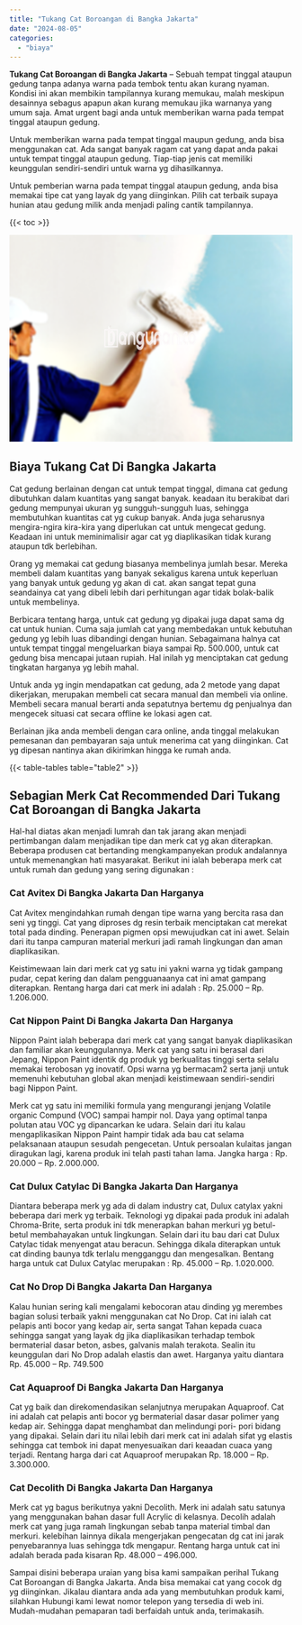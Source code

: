 ```yaml
---
title: "Tukang Cat Boroangan di Bangka Jakarta"
date: "2024-08-05"
categories: 
  - "biaya"
---
```


**Tukang Cat Boroangan di Bangka Jakarta** – Sebuah tempat tinggal ataupun gedung tanpa adanya warna pada tembok tentu akan kurang nyaman. Kondisi ini akan membikin tampilannya kurang memukau, malah meskipun desainnya sebagus apapun akan kurang memukau jika warnanya yang umum saja. Amat urgent bagi anda untuk memberikan warna pada tempat tinggal ataupun gedung.

Untuk memberikan warna pada tempat tinggal maupun gedung, anda bisa menggunakan cat. Ada sangat banyak ragam cat yang dapat anda pakai untuk tempat tinggal ataupun gedung. Tiap-tiap jenis cat memiliki keunggulan sendiri-sendiri untuk warna yg dihasilkannya.

Untuk pemberian warna pada tempat tinggal ataupun gedung, anda bisa memakai tipe cat yang layak dg yang diinginkan. Pilih cat terbaik supaya hunian atau gedung milik anda menjadi paling cantik tampilannya.

{{< toc >}}

![Tukang Cat Boroangan di Bangka Jakarta](/images/jasa-cat-murah05.png)

## Biaya Tukang Cat Di Bangka Jakarta

Cat gedung berlainan dengan cat untuk tempat tinggal, dimana cat gedung dibutuhkan dalam kuantitas yang sangat banyak. keadaan itu berakibat dari gedung mempunyai ukuran yg sungguh-sungguh luas, sehingga membutuhkan kuantitas cat yg cukup banyak. Anda juga seharusnya mengira-ngira kira-kira yang diperlukan cat untuk mengecat gedung. Keadaan ini untuk meminimalisir agar cat yg diaplikasikan tidak kurang ataupun tdk berlebihan.

Orang yg memakai cat gedung biasanya membelinya jumlah besar. Mereka membeli dalam kuantitas yang banyak sekaligus karena untuk keperluan yang banyak untuk gedung yg akan di cat. akan sangat tepat guna seandainya cat yang dibeli lebih dari perhitungan agar tidak bolak-balik untuk membelinya.

Berbicara tentang harga, untuk cat gedung yg dipakai juga dapat sama dg cat untuk hunian. Cuma saja jumlah cat yang membedakan untuk kebutuhan gedung yg lebih luas dibandingi dengan hunian. Sebagaimana halnya cat untuk tempat tinggal mengeluarkan biaya sampai Rp. 500.000, untuk cat gedung bisa mencapai jutaan rupiah. Hal inilah yg menciptakan cat gedung tingkatan harganya yg lebih mahal.

Untuk anda yg ingin mendapatkan cat gedung, ada 2 metode yang dapat dikerjakan, merupakan membeli cat secara manual dan membeli via online. Membeli secara manual berarti anda sepatutnya bertemu dg penjualnya dan mengecek situasi cat secara offline ke lokasi agen cat.

Berlainan jika anda membeli dengan cara online, anda tinggal melakukan pemesanan dan pembayaran saja untuk menerima cat yang diinginkan. Cat yg dipesan nantinya akan dikirimkan hingga ke rumah anda.

{{< table-tables table="table2" >}}

## Sebagian Merk Cat Recommended Dari Tukang Cat Boroangan di Bangka Jakarta

Hal-hal diatas akan menjadi lumrah dan tak jarang akan menjadi pertimbangan dalam menjadikan tipe dan merk cat yg akan diterapkan. Beberapa produsen cat bertanding mengkampanyekan produk andalannya untuk memenangkan hati masyarakat. Berikut ini ialah beberapa merk cat untuk rumah dan gedung yang sering digunakan :

### Cat Avitex Di Bangka Jakarta Dan Harganya

Cat Avitex mengindahkan rumah dengan tipe warna yang bercita rasa dan seni yg tinggi. Cat yang diproses dg resin terbaik menciptakan cat merekat total pada dinding. Penerapan pigmen opsi mewujudkan cat ini awet. Selain dari itu tanpa campuran material merkuri jadi ramah lingkungan dan aman diaplikasikan.

Keistimewaan lain dari merk cat yg satu ini yakni warna yg tidak gampang pudar, cepat kering dan dalam pengguanaanya cat ini amat gampang diterapkan. Rentang harga dari cat merk ini adalah : Rp. 25.000 – Rp. 1.206.000.

### Cat Nippon Paint Di Bangka Jakarta Dan Harganya

Nippon Paint ialah beberapa dari merk cat yang sangat banyak diaplikasikan dan familiar akan keunggulannya. Merk cat yang satu ini berasal dari Jepang, Nippon Paint identik dg produk yg berkualitas tinggi serta selalu memakai terobosan yg inovatif. Opsi warna yg bermacam2 serta janji untuk memenuhi kebutuhan global akan menjadi keistimewaan sendiri-sendiri bagi Nippon Paint.

Merk cat yg satu ini memiliki formula yang mengurangi jenjang Volatile organic Compund (VOC) sampai hampir nol. Daya yang optimal tanpa polutan atau VOC yg dipancarkan ke udara. Selain dari itu kalau mengaplikasikan Nippon Paint hampir tidak ada bau cat selama pelaksanaan ataupun sesudah pengecetan. Untuk persoalan kulaitas jangan diragukan lagi, karena produk ini telah pasti tahan lama. Jangka harga : Rp. 20.000 – Rp. 2.000.000.

### Cat Dulux Catylac Di Bangka Jakarta Dan Harganya

Diantara beberapa merk yg ada di dalam industry cat, Dulux catylax yakni beberapa dari merk yg terbaik. Teknologi yg dipakai pada produk ini adalah Chroma-Brite, serta produk ini tdk menerapkan bahan merkuri yg betul-betul membahayakan untuk lingkungan. Selain dari itu bau dari cat Dulux Catylac tidak menyengat atau beracun. Sehingga dikala diterapkan untuk cat dinding baunya tdk terlalu mengganggu dan mengesalkan. Bentang harga untuk cat Dulux Catylac merupakan : Rp. 45.000 – Rp. 1.020.000.

### Cat No Drop Di Bangka Jakarta Dan Harganya

Kalau hunian sering kali mengalami kebocoran atau dinding yg merembes bagian solusi terbaik yakni menggunakan cat No Drop. Cat ini ialah cat pelapis anti bocor yang kedap air, serta sangat Tahan kepada cuaca sehingga sangat yang layak dg jika diaplikasikan terhadap tembok bermaterial dasar beton, asbes, galvanis malah terakota. Sealin itu keunggulan dari No Drop adalah elastis dan awet. Harganya yaitu diantara Rp. 45.000 – Rp. 749.500

### Cat Aquaproof Di Bangka Jakarta Dan Harganya

Cat yg baik dan direkomendasikan selanjutnya merupakan Aquaproof. Cat ini adalah cat pelapis anti bocor yg bermaterial dasar dasar polimer yang kedap air. Sehingga dapat menghambat dan melindungi pori- pori bidang yang dipakai. Selain dari itu nilai lebih dari merk cat ini adalah sifat yg elastis sehingga cat tembok ini dapat menyesuaikan dari keaadan cuaca yang terjadi. Rentang harga dari cat Aquaproof merupakan Rp. 18.000 – Rp. 3.300.000.

### Cat Decolith Di Bangka Jakarta Dan Harganya

Merk cat yg bagus berikutnya yakni Decolith. Merk ini adalah satu satunya yang menggunakan bahan dasar full Acrylic di kelasnya. Decolih adalah merk cat yang juga ramah lingkungan sebab tanpa material timbal dan merkuri. kelebihan lainnya dikala mengerjakan pengecatan dg cat ini jarak penyebarannya luas sehingga tdk mengapur. Rentang harga untuk cat ini adalah berada pada kisaran Rp. 48.000 – 496.000.

Sampai disini beberapa uraian yang bisa kami sampaikan perihal Tukang Cat Boroangan di Bangka Jakarta. Anda bisa memakai cat yang cocok dg yg diinginkan. Jikalau diantara anda ada yang membutuhkan produk kami, silahkan Hubungi kami lewat nomor telepon yang tersedia di web ini. Mudah-mudahan pemaparan tadi berfaidah untuk anda, terimakasih.
